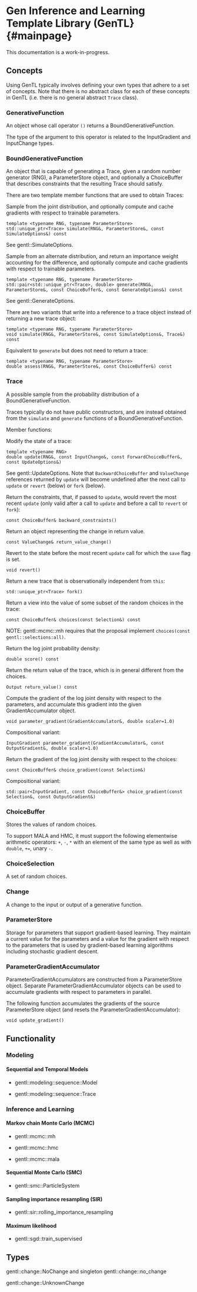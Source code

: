 # Gen Inference and Learning Template Library (GenTL}   {#mainpage}

This documentation is a work-in-progress.

## Concepts

Using GenTL typically involves defining your own types that adhere to a set of concepts.
Note that there is no abstract class for each of these concepts in GenTL (i.e. there is no general abstract `Trace` class).

### GenerativeFunction

An object whose call operator `()` returns a BoundGenerativeFunction.

The type of the argument to this operator is related to the InputGradient and InputChange types.

### BoundGenerativeFunction

An object that is capable of generating a Trace, given a random number generator (RNG), a ParameterStore object, and optionally a ChoiceBuffer that describes constraints that the resulting Trace should satisfy.

There are two template member functions that are used to obtain Traces:

Sample from the joint distribution, and optionally compute and cache gradients with respect to trainable parameters.
```
template <typename RNG, typename ParameterStore>
std::unique_ptr<Trace> simulate(RNG&, ParameterStore&, const SimulateOptions&) const
```
See gentl::SimulateOptions.

Sample from an alternate distribution, and return an importance weight accounting for the difference,
and optionally compute and cache gradients with respect to trainable parameters.
```
template <typename RNG, typename ParameterStore>
std::pair<std::unique_ptr<Trace>, double> generate(RNG&, ParameterStore&, const ChoiceBuffer&, const GenerateOptions&) const
```
See gentl::GenerateOptions.

There are two variants that write into a reference to a trace object instead of returning a new trace object:

```
template <typename RNG, typename ParameterStore>
void simulate(RNG&, ParameterStore&, const SimulateOptions&, Trace&) const
```


Equivalent to `generate` but does not need to return a trace:
```
template <typename RNG, typename ParameterStore>
double assess(RNG&, ParameterStore&, const ChoiceBuffer&) const
```


### Trace

A possible sample from the probability distribution of a BoundGenerativeFunction.

Traces typically do not have public constructors, and are instead obtained from the `simulate` and `generate` functions of a BoundGenerativeFunction.


Member functions:

Modify the state of a trace:
```
template <typename RNG>
double update(RNG&, const InputChange&, const ForwardChoiceBuffer&, const UpdateOptions&)
```
See gentl::UpdateOptions.
Note that `BackwardChoiceBuffer` and `ValueChange` references returned by `update` will become undefined after the next call to `update` or `revert` (below) or `fork` (below).

Return the constraints, that, if passed to `update`, would revert the most recent `update` (only valid after a call to `update` and before a call to `revert` or `fork`):
```
const ChoiceBuffer& backward_constraints()
```

Return an object representing the change in return value.
```
const ValueChange& return_value_change()
```

Revert to the state before the most recent `update` call for which the `save` flag is set.
```
void revert()
```

Return a new trace that is observationally independent from `this`:
```
std::unique_ptr<Trace> fork()
```

Return a view into the value of some subset of the random choices in the trace:
```
const ChoiceBuffer& choices(const Selection&) const
```

NOTE: gentl::mcmc::mh requires that the proposal implement `choices(const gentl::selections:all)`.

Return the log joint probability density:
```
double score() const
```

Return the return value of the trace, which is in general different from the choices.
```
Output return_value() const
```

Compute the gradient of the log joint density with respect to the parameters, and accumulate this gradient into the given GradientAccumulator object.
```
void parameter_gradient(GradientAccumulator&, double scaler=1.0)
```

Compositional variant:
```
InputGradient parameter_gradient(GradientAccumulator&, const OutputGradient&, double scaler=1.0)
```

Return the gradient of the log joint density with respect to the choices:
```
const ChoiceBuffer& choice_gradient(const Selection&)
```

Compositional variant:
```
std::pair<InputGradient, const ChoiceBuffer&> choice_gradient(const Selection&, const OutputGradient&)
```

### ChoiceBuffer

Stores the values of random choices.

To support MALA and HMC, it must support the following elementwise arithmetic operators: `+`, `-`, `*` with an element of the same type as well as with `double`, `+=`, unary `-`.

### ChoiceSelection

A set of random choices.

### Change

A change to the input or output of a generative function.

### ParameterStore

Storage for parameters that support gradient-based learning.
They maintain a current value for the parameters and a value for the gradient with respect to the parameters that is used by gradient-based learning algorithms including stochastic gradient descent.

### ParameterGradientAccumulator

ParameterGradientAccumulators are constructed from a ParameterStore object.
Separate ParameterGradientAccumulator objects can be used to accumulate gradients with respect to parameters in parallel.

The following function accumulates the gradients of the source ParameterStore object (and resets the ParameterGradientAccumulator):
```
void update_gradient()
```

## Functionality

### Modeling

#### Sequential and Temporal Models

- gentl::modeling::sequence::Model

- gentl::modeling::sequence::Trace

### Inference and Learning

#### Markov chain Monte Carlo (MCMC)

- gentl::mcmc::mh

- gentl::mcmc::hmc

- gentl::mcmc::mala

#### Sequential Monte Carlo (SMC)

- gentl::smc::ParticleSystem

#### Sampling importance resampling (SIR)

- gentl::sir::rolling_importance_resampling

#### Maximum likelihood

- gentl::sgd::train_supervised

## Types

gentl::change::NoChange and singleton gentl::change::no_change

gentl::change::UnknownChange